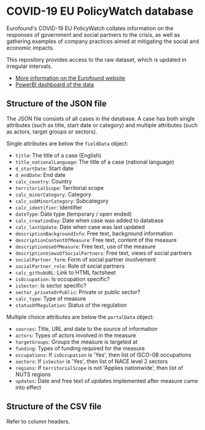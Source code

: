 # COVID-19 EU PolicyWatch database

Eurofound's COVID-19 EU PolicyWatch collates information on the responses of government and social partners to the crisis, as well as gathering examples of company practices aimed at mitigating the social and economic impacts.

This repository provides access to the raw dataset, which is updated in irregular intervals.
* [More information on the Eurofound website](https://www.eurofound.europa.eu/data/covid-19-eu-policywatch)
* [PowerBI dashboard of the data](https://www.eurofound.europa.eu/data/covid-19-eu-policywatch/database)

## Structure of the JSON file
The JSON file consists of all cases in the database. A case has both single attributes (such as title, start date or category) and multiple attributes (such as actors, target groups or sectors). 

Single attributes are below the `fieldData` object:
* `title`: The title of a case (English)
* `title_nationalLanguage`: The title of a case (national language)
* `d_startDate`: Start date
* `d_endDate`: End date
* `calc_country`: Country
* `territorialScope`: Territorial scope
* `calc_minorCategory`: Category
* `calc_subMinorCategory`: Subcategory
* `calc_identifier`: Identifier
* `dateType`: Date type (temporary / open ended)
* `calc_creationDay`: Date when case was added to database
* `calc_lastUpdate`:  Date when case was last updated
* `descriptionBackgroundInfo`: Free text, background information
* `descriptionContentOfMeasure`: Free text, content of the measure
* `descriptionUseOfMeasure`: Free text, use of the measure
* `descriptionViewsOfSocialPartners`: Free text, views of social partners
* `socialPartner_form`: Form of social partner involvement
* `socialPartner_role`: Role of social partners
* `calc_githubURL`: Link to HTML factsheet
* `isOccupation`: Is occupation specific?
* `isSector`: Is sector specific?
* `sector_privateOrPublic`: Private or public sector?
* `calc_type`: Type of measure
* `statusOfRegulation`: Status of the regulation

Multiple choice attributes are below the `portalData` object:
* `sources`: Title, URL and date to the source of information
* `actors`: Types of actors involved in the measure
* `targetGroups`: Groups the measure is targeted at
* `funding`: Types of funding required for the measure
* `occupations`: If `isOccupation` is 'Yes', then list of ISCO-08 occupations
* `sectors`: If `isSector` is 'Yes', then list of NACE level 2 sectors
* `regions`: If `territorialScope` is not 'Applies nationwide', then list of NUTS regions
* `updates`: Date and free text of updates implemented after measure came into effect


## Structure of the CSV file
Refer to column headers.
